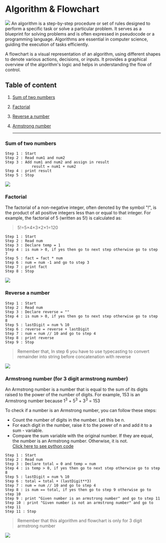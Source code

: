 # Algorithm & Flowchart
![](images/cover.png)
An algorithm is a step-by-step procedure or set of rules designed to perform a specific task or solve a particular problem. It serves as a blueprint for solving problems and is often expressed in pseudocode or a programming language. Algorithms are essential in computer science, guiding the execution of tasks efficiently.

A flowchart is a visual representation of an algorithm, using different shapes to denote various actions, decisions, or inputs. It provides a graphical overview of the algorithm's logic and helps in understanding the flow of control.

## Table of content
1. [Sum of two numbers](#sum-of-two-numbers)
2. [Factorial](#Factorial)
3. [Reverse a number](#reverse-a-number)
4. [Armstrong number](#armstrong-number-for-3-digit-armstrong-number)

   <hr>

###  Sum of two numbers
```
Step 1 : Start
Step 2 : Read num1 and num2
Step 3 : Add num1 and num2 and assign in result
            result = num1 + num2
Step 4 : print result
Step 5 : Stop
```
![](images/flowchart.png)

### Factorial
The factorial of a non-negative integer, often denoted by the symbol "!", is the product of all positive integers less than or equal to that integer. For example, the factorial of 5 (written as 5!) is calculated as:
> 5!=5×4×3×2×1=120

```
Step 1 : Start
Step 2 : Read num
Step 3 : Declare temp = 1 
Step 4 : is num > 0, if yes then go to next step otherwise go to step 7
Step 5 : fact = fact * num
Step 6 : num = num -1 and go to step 3
Step 7 : print fact
Step 8 : Stop
```

![](images/fact.png)


### Reverse a number
```
Step 1 : Start
Step 2 : Read num
Step 3 : Declare reverse = ""
Step 4 : is num > 0, if yes then go to next step otherwise go to step 8
Step 5 : lastDigit = num % 10
Step 6 : reverse = reverse + lastDigit
Step 7 : num = num // 10 and go to step 4
Step 8 : print reverse
Step 9 : Stop
```
> Remember that, In step 6 you have to use typecasting to convert remainder into string before concatenation with reverse


![](images/reverse.png)

### Armstrong number (for 3 digit armstrong number)
An Armstrong number is a number that is equal to the sum of its digits raised to the power of the number of digits. For example, 153 is an Armstrong number because 1<sup>3</sup> + 5<sup>3</sup> + 3<sup>3</sup> = 153

To check if a number is an Armstrong number, you can follow these steps:

- Count the number of digits in the number. Let this be n.
- For each digit in the number, raise it to the power of n and add it to a sum - variable.
- Compare the sum variable with the original number. If they are equal, the number is an Armstrong number. Otherwise, it is not.<br>
[Click here to see python code](../programs/armstrong.py)

```
Step 1 : Start
Step 2 : Read num
Step 3 : Declare total = 0 and temp = num
Step 4 : is temp > 0, if yes then go to next step otherwise go to step 8
Step 5 : lastDigit = num % 10
Step 6 : total = total + (lastDigit**3)
Step 7 : num = num // 10 and go to step 4
Step 8 : is num == total, if yes then go to step 9 otherwise go to step 10
Step 9 : print "Given number is an armstrong number" and go to step 11
Step 10 : print "Given number is not an armstrong number" and go to step 11
Step 11 : Stop
```
> Remember that this algorithm and flowchart is only for 3 digit armstrong number

![](images/armstrong.png)

